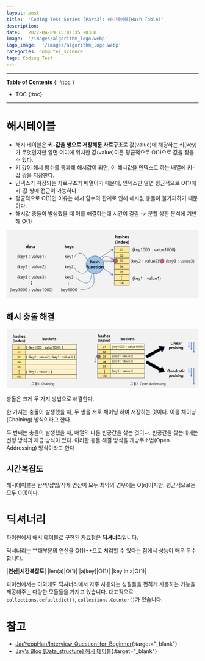 ```yaml
---
layout: post
title:  'Coding Test Series [Part3]: 해시테이블(Hash Table)'
description: 
date:   2022-04-09 15:01:35 +0300
image:  '/images/algorithm_logo.webp'
logo_image:  '/images/algorithm_logo.webp'
categories: computer_science
tags: Coding_Test
---
```

---

**Table of Contents**
{: #toc }
*  TOC
{:toc}

---
# 해시테이블

- 해시 테이블은 **키-값을 쌍으로 저장해둔 자료구조**로 값(value)에 해당하는 키(key)가 무엇인지만 알면 어디에 위치한 값(value)이든 평균적으로 O(1)으로 값을 찾을 수 있다. 
- 키 값이 해시 함수를 통과해 해시값이 되면, 이 해시값을 인덱스로 하는 배열에 키-값 쌍을 저장한다.  
- 인덱스가 저장되는 자료구조가 배열이기 때문에, 인덱스만 알면 평균적으로 O(1)에 키-값 쌍에 접근이 가능하다.  
- 평균적으로 O(1)인 이유는 해시 함수의 한계로 인해 해시값 충돌이 불가피하기 때문이다.  
- 해시값 충돌이 발생했을 때 이를 해결하는데 시간이 걸림 -> 분할 상환 분석에 기반해 O(1)

![](/images/hash.png)

## 해시 충돌 해결

![](/images/collision.png)  

충돌은 크게 두 가지 방법으로 해결한다.  

한 가지는 충돌이 발생했을 때, 두 쌍을 서로 체이닝 하여 저장하는 것이다. 이를 체이닝(Chaining) 방식이라고 한다.  

두 번째는 충돌이 발생했을 때, 배열의 다른 빈공간을 찾는 것이다. 빈공간을 찾는데에는 선형 방식과 제곱 방식이 있다. 이러한 충돌 해결 방식을 개방주소법(Open Addressing) 방식이라고 한다

## 시간복잡도

해시테이블은 탐색/삽입/삭제 연산이 모두 최악의 경우에는 O(n)이지만, 평균적으로는 모두 O(1)이다.  

# 딕셔너리

파이썬에서 해시 테이블로 구현된 자료형은 **딕셔너리**입니다.  

딕셔너리는 **대부분의 연산을 O(1)**으로 처리할 수 있다는 점에서 성능이 매우 우수합니다.  

|**연산**|**시간복잡도**|
|len(a)|O(1)|
|a[key]|O(1)|
|key in a|O(1)|

파이썬에서는 이외에도 딕셔너리에서 자주 사용되는 성질들을 편하게 사용하는 기능을 제공해주는 다양한 모듈들을 가지고 있습니다. 대표적으로 `collections.defaultdict()`, `collections.Counter()`가 있습니다.  



# 참고

- [JaeYeopHan/Interview_Question_for_Beginner](https://github.com/JaeYeopHan/Interview_Question_for_Beginner){:target="_blank"}
- [Jay's Blog  [Data_structure] 해시 테이블](https://kimziont.github.io/data_structure/data-structure-data-structure-hash-table/){:target="_blank"}